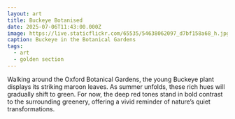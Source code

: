 ```yaml
---
layout: art
title: Buckeye Botanised
date: 2025-07-06T11:43:00.000Z
image: https://live.staticflickr.com/65535/54638062097_d7bf158a68_h.jpg
caption: Buckeye in the Botanical Gardens
tags:
  - art
  - golden section
---
```

Walking around the Oxford Botanical Gardens, the young Buckeye plant displays its striking maroon leaves. As summer unfolds, these rich hues will gradually shift to green. For now, the deep red tones stand in bold contrast to the surrounding greenery, offering a vivid reminder of nature’s quiet transformations.
